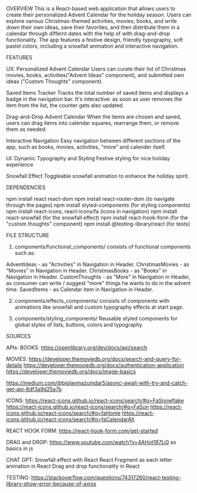 OVERVIEW
This is a React-based web application that allows users to create their personalized Advent Calendar for the holiday season. Users can explore various Christmas-themed activities, movies, books, and write down their own ideas,  save their favorites, and then distribute them in a calendar through differnt dates with the help of with drag-and-drop functionality. The app features a festive design, friendly typography, soft pastel colors, including a snowfall animation and interactive navigation.


FEATURES

UX:
Personalized Advent Calendar
Users can curate their list of Christmas movies, books, activities("Advent Ideas" component), and submitted own ideas ("Custom Thoughts" component).

Saved Items Tracker
Tracks the total number of saved items and displays a badge in the navigation bar. It's interactive: as soon as user removes the item from the list, the counter gets also updated.

Drag-and-Drop Advent Calendar
When the items are chosen and saved, users can drag items into calendar squares, rearrange them, or remove them as needed.

Interactive Navigation
Easy navigation between different sections of the app, such as books, movies, activities, "more" and calender itself.

UI:
Dynamic Typography and Styling
Festive styling for nice holiday experience

Snowfall Effect
Toggleable snowfall animation to enhance the holiday spirit.


DEPENDENCIES

npm install react react-dom
npm install react-router-dom (to navigate through the pages)
npm install styled-components (for styling components)
npm install react-icons, react-icons/fa (icons in navigation)
npm install react-snowfall (for the snowfall effect)
npm install react-hook-form (for the "custom thoughts" component)
npm install @testing-library/react (for tests)


FILE STRUCTURE

1. components/functional_components/
consists of functional components such as:

AdventIdeas - as "Activities" in Navigation in Header.
ChristmasMovies - as "Movies" in Navigation in Header.
ChristmasBooks -  as "Books" in Navigation in Header.
CustomThoughts - as "More" in Navigation in Header, as consumer can write / suggest "more" things he wants to do in the advent time.
SavedItems - as Calendar item in Navigation in Header.

2. components/effects_components/
consists of components with animations like snowfall and custom typography effects at start page.

3. components/styling_components/
Reusable styled components for global styles of lists, buttons, colors and typography.

SOURCES

APIs:
BOOKS: 
https://openlibrary.org/dev/docs/api/search

MOVIES:
https://developer.themoviedb.org/docs/search-and-query-for-details
https://developer.themoviedb.org/docs/authentication-application
https://developer.themoviedb.org/docs/image-basics

https://medium.com/@biplavmazumdar5/async-await-with-try-and-catch-get-api-8df3a9d25a7b


ICONS:
https://react-icons.github.io/react-icons/search/#q=FaSnowflake
https://react-icons.github.io/react-icons/search/#q=FaSun
https://react-icons.github.io/react-icons/search/#q=faHome
https://react-icons.github.io/react-icons/search/#q=faCalendarAlt

REACT HOOK FORM:
https://react-hook-form.com/get-started

DRAG and DROP:
https://www.youtube.com/watch?v=4AHot187Lj0 as basics in js

CHAT GPT:
Snowfall effect with React
React Fragment as each letter animation in React
Drag and drop functionality in React


TESTING:
https://stackoverflow.com/questions/74317260/react-testing-library-show-error-because-of-axios

